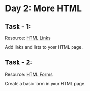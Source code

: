 # Day 2: More HTML

## Task - 1:

Resource: [HTML Links](https://developer.mozilla.org/en-US/docs/Web/HTML/Element/a)

Add links and lists to your HTML page.

## Task - 2:

Resource: [HTML Forms](https://developer.mozilla.org/en-US/docs/Web/HTML/Element/form)

Create a basic form in your HTML page.